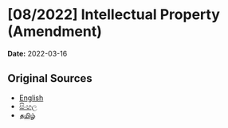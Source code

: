 # [08/2022] Intellectual Property (Amendment)

**Date:** 2022-03-16

## Original Sources

- [English](https://documents.gov.lk/view/acts/2022/3/08-2022_E.pdf)
- [සිංහල](https://documents.gov.lk/view/acts/2022/3/08-2022_S.pdf)
- [தமிழ்](https://documents.gov.lk/view/acts/2022/3/08-2022_T.pdf)
